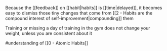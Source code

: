 Because the [[feedback]] on [[habit|habits]] is [[time|delayed]], it becomes easy to dismiss those tiny changes that come from [[2 - Habits are the compound interest of self-improvement|compounding]] them

Training or missing a day of training in the gym does not change your weight, unless you are consistent about it

#understanding of [[0 - Atomic Habits]]
